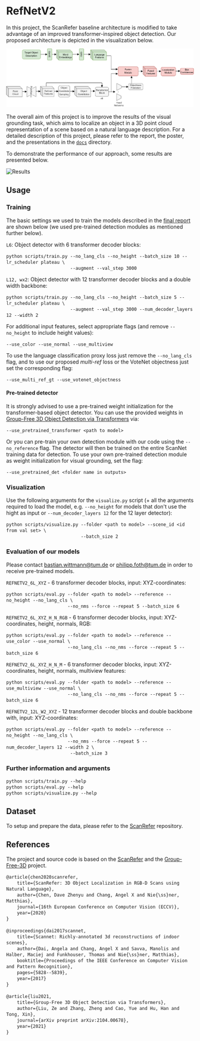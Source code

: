 # RefNetV2

In this project, the ScanRefer baseline architecture is modified to take advantage of an improved transformer-inspired object detection.
Our proposed architecture is depicted in the visualization below.

![RefNETV2](docs/refnetv2_architecture.png "The RefNetV2 architecture")

The overall aim of this project is to improve the results of the visual grounding task, which aims to localize an object in a 3D point cloud representation of a 
scene based on a natural language description.
For a detailed description of this project, please refer to the report, the poster, and the presentations in the 
[`docs`](docs/) directory.

To demonstrate the performance of our approach, some results are presented below.

![Results](docs/results.png "Qualitative results of our approach compared to the ScanRefer baseline and ground truth")

## Usage

### Training

The basic settings we used to train the models described in the [final report](docs/final_report.pdf)
are shown below (we used pre-trained detection modules as mentioned further below).

`L6`: Object detector with 6 transformer decoder blocks:

    python scripts/train.py --no_lang_cls --no_height --batch_size 10 --lr_scheduler plateau \
                            --augment --val_step 3000

`L12, wx2`: Object detector with 12 transformer decoder blocks and a double width backbone:

    python scripts/train.py --no_lang_cls --no_height --batch_size 5 --lr_scheduler plateau \
                            --augment --val_step 3000 --num_decoder_layers 12 --width 2
                            
For additional input features, select appropriate flags (and remove `--no_height` to include height values):

    --use_color --use_normal --use_multiview

To use the language classification proxy loss just remove the `--no_lang_cls` flag, and 
to use our proposed *multi-ref* loss or the VoteNet objectness just set the corresponding flag:

    --use_multi_ref_gt --use_votenet_objectness
    
#### Pre-trained detector

It is strongly advised to use a pre-trained weight initialization for the transformer-based object detector.
You can use the provided weights in 
[Group-Free 3D Object Detection via Transformers](https://github.com/zeliu98/Group-Free-3D#scannet-v2) via:

    --use_pretrained_transformer <path to model>
    
Or you can pre-train your own detection module with our code using the `--no_reference` flag. 
The detector will then be trained on the entire ScanNet training data for detection.
To use your own pre-trained detection module as weight initialization for visual grounding, set the flag:

    --use_pretrained_det <folder name in outputs>

### Visualization

Use the following arguments for the `visualize.py` script 
(+ all the arguments required to load the model, e.g. `--no_height` for models that don't use
the hight as input or `--num_decoder_layers 12` for the 12 layer detector):

    python scripts/visualize.py --folder <path to model> --scene_id <id from val set> \
                                --batch_size 2

### Evaluation of our models

Please contact bastian.wittmann@tum.de or philipp.foth@tum.de in order to receive pre-trained models.

`REFNETV2_6L_XYZ` - 6 transformer decoder blocks, input: XYZ-coordinates:

    python scripts/eval.py --folder <path to model> --reference --no_height --no_lang_cls \
                           --no_nms --force --repeat 5 --batch_size 6

`REFNETV2_6L_XYZ_H_N_RGB` - 6 transformer decoder blocks, input: XYZ-coordinates, height, normals, RGB:

    python scripts/eval.py --folder <path to model> --reference --use_color --use_normal \
                           --no_lang_cls --no_nms --force --repeat 5 --batch_size 6

`REFNETV2_6L_XYZ_H_N_M` - 6 transformer decoder blocks, input: XYZ-coordinates, height, normals, 
multiview features:

    python scripts/eval.py --folder <path to model> --reference --use_multiview --use_normal \
                           --no_lang_cls --no_nms --force --repeat 5 --batch_size 6

`REFNETV2_12L_W2_XYZ` - 12 transformer decoder blocks and double backbone with, input: XYZ-coordinates:

    python scripts/eval.py --folder <path to model> --reference --no_height --no_lang_cls \
                           --no_nms --force --repeat 5 --num_decoder_layers 12 --width 2 \
                            --batch_size 3


### Further information and arguments
    python scripts/train.py --help
    python scripts/eval.py --help
    python scripts/visualize.py --help


## Dataset

To setup and prepare the data, please refer to the 
[ScanRefer](https://github.com/daveredrum/ScanRefer#dataset) repository.

## References

The project and source code is based on the [ScanRefer](https://github.com/daveredrum/ScanRefer) and the 
[Group-Free-3D](https://github.com/zeliu98/Group-Free-3D) project.

    @article{chen2020scanrefer,
        title={ScanRefer: 3D Object Localization in RGB-D Scans using Natural Language},
        author={Chen, Dave Zhenyu and Chang, Angel X and Nie{\ss}ner, Matthias},
        journal={16th European Conference on Computer Vision (ECCV)},
        year={2020}
    }

    @inproceedings{dai2017scannet,
        title={Scannet: Richly-annotated 3d reconstructions of indoor scenes},
        author={Dai, Angela and Chang, Angel X and Savva, Manolis and Halber, Maciej and Funkhouser, Thomas and Nie{\ss}ner, Matthias},
        booktitle={Proceedings of the IEEE Conference on Computer Vision and Pattern Recognition},
        pages={5828--5839},
        year={2017}
    }

    @article{liu2021,
        title={Group-Free 3D Object Detection via Transformers},
        author={Liu, Ze and Zhang, Zheng and Cao, Yue and Hu, Han and Tong, Xin},
        journal={arXiv preprint arXiv:2104.00678},
        year={2021}
    }

